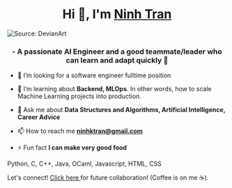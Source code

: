 <h1 align="center">Hi 👋, I'm <a href="https://www.linkedin.com/in/ninhktran/" target="_blank"> Ninh Tran </a></h1>

![Source: DevianArt](https://64.media.tumblr.com/c5543874b9cbe98da1d20945a45e989b/tumblr_o5a5r9Z9O71tvppquo1_r1_1280.gif)
<h3 align="center">- A passionate AI Engineer and a good teammate/leader who can learn and adapt quickly 🙆 </h3>




- 👯 I’m looking for a software engineer fulltime position

- 🤝 I’m learning about **Backend, MLOps**. In other words, how to scale Machine Learning projects into production. 

- 💬 Ask me about **Data Structures and Algorithms, Artificial Intelligence, Career Advice**

- 📫 How to reach me **ninhktran@gmail.com**

- ⚡ Fun fact **I can make very good food**

Python, C, C++, Java, OCaml, Javascript, HTML, CSS

Let's connect! <a href="https://www.linkedin.com/in/ninhktran/" target="_blank"> Click here </a> for future collaboration! (Coffee is on me ☕).</br>
